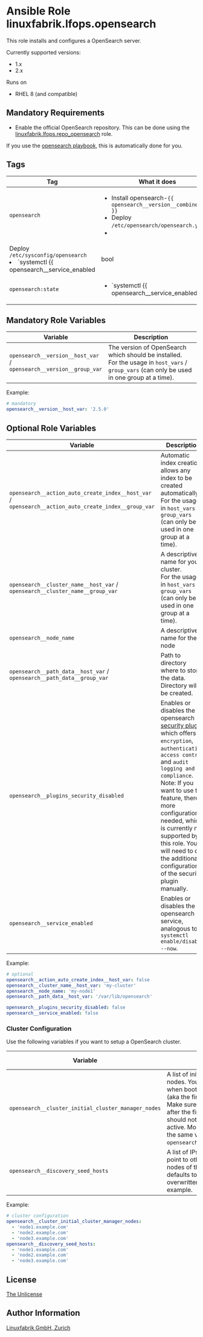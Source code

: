 # Ansible Role linuxfabrik.lfops.opensearch

This role installs and configures a OpenSearch server.

Currently supported versions:
* 1.x
* 2.x

Runs on

* RHEL 8 (and compatible)


## Mandatory Requirements

* Enable the official OpenSearch repository. This can be done using the [linuxfabrik.lfops.repo_opensearch](https://github.com/Linuxfabrik/lfops/tree/main/roles/repo_opensearch) role.

If you use the [opensearch playbook](https://github.com/Linuxfabrik/lfops/blob/main/playbooks/opensearch.yml), this is automatically done for you.

## Tags

| Tag             | What it does                            |
| ---             | ------------                            |
| `opensearch`       | <ul><li>Install opensearch-`{{ opensearch__version__combined_var }}`</li><li>Deploy `/etc/opensearch/opensearch.yml`</li><li>
Deploy `/etc/sysconfig/opensearch`</li><li>`systemctl {{ opensearch__service_enabled | bool | ternary("enable", "disable") }} --now opensearch.service`</li></ul> |
| `opensearch:state` | <ul><li>`systemctl {{ opensearch__service_enabled | bool | ternary("enable", "disable") }} --now opensearch.service`</li></ul> |


## Mandatory Role Variables

| Variable | Description |
| -------- | ----------- |
| `opensearch__version__host_var` / <br> `opensearch__version__group_var` | The version of OpenSearch which should be installed.  <br>For the usage in `host_vars` / `group_vars` (can only be used in one group at a time). |

Example:
```yaml
# mandatory
opensearch__version__host_var: '2.5.0'
```

## Optional Role Variables

| Variable | Description | Default Value |
| -------- | ----------- | ------------- |
| `opensearch__action_auto_create_index__host_var` / <br> `opensearch__action_auto_create_index__group_var` | Automatic index creation allows any index to be created automatically.  <br>For the usage in `host_vars` / `group_vars` (can only be used in one group at a time). | `true` |
| `opensearch__cluster_name__host_var` / <br> `opensearch__cluster_name__group_var` | A descriptive name for your cluster.  <br>For the usage in `host_vars` / `group_vars` (can only be used in one group at a time). | `'my-application'` |
| `opensearch__node_name` | A descriptive name for the node | `'{{ ansible_facts["nodename"] }}'` |
| `opensearch__path_data__host_var` / <br> `opensearch__path_data__group_var` | Path to directory where to store the data. Directory will be created. | `'/var/lib/opensearch'` |
| `opensearch__plugins_security_disabled` | Enables or disables the opensearch [security plugin](https://opensearch.org/docs/1.3/security-plugin/index/), which offers `encryption`, `authentication`, `access control` and `audit logging and compliance`. <br/>Note: If you want to use this feature, there is more configuration needed, which is currently not supported by this role. You will need to do the additional configuration of the security plugin manually. | `true` |
| `opensearch__service_enabled` | Enables or disables the opensearch service, analogous to `systemctl enable/disable --now`. | `true` |

Example:
```yaml
# optional
opensearch__action_auto_create_index__host_var: false
opensearch__cluster_name__host_var: 'my-cluster'
opensearch__node_name: 'my-node1'
opensearch__path_data__host_var: '/var/lib/opensearch'

opensearch__plugins_security_disabled: false
opensearch__service_enabled: false
```


### Cluster Configuration

Use the following variables if you want to setup a OpenSearch cluster.

| Variable | Description | Default Value |
| -------- | ----------- | ------------- |
| `opensearch__cluster_initial_cluster_manager_nodes` | A list of initial master-eligible nodes. You need to set this once when bootstrapping the cluster (aka the first start of the cluster). Make sure to remove this option after the first start, the nodes should not restart with this option active. Most of the time contains the same value as `opensearch__discovery_seed_hosts`. | unset |
| `opensearch__discovery_seed_hosts` | A list of IPs or hostnames that point to other master-eligible nodes of the cluster. The port defaults to 9300 but can be overwritten using `:9301`, for example. | unset |

Example:
```yaml
# cluster configuration
opensearch__cluster_initial_cluster_manager_nodes:
  - 'node1.example.com'
  - 'node2.example.com'
  - 'node3.example.com'
opensearch__discovery_seed_hosts:
  - 'node1.example.com'
  - 'node2.example.com'
  - 'node3.example.com'
```


## License

[The Unlicense](https://unlicense.org/)


## Author Information

[Linuxfabrik GmbH, Zurich](https://www.linuxfabrik.ch)
